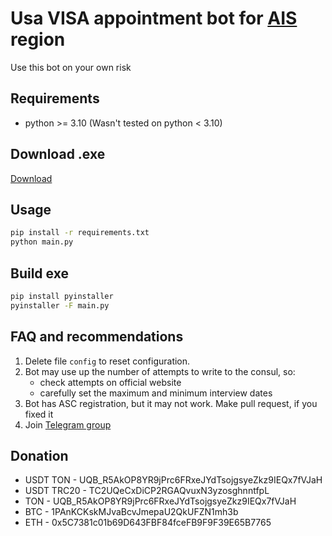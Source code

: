 # Usa VISA appointment bot for [AIS](https://ais.usvisa-info.com/) region

Use this bot on your own risk

## Requirements

- python >= 3.10 (Wasn't tested on python < 3.10)

## Download .exe

[Download](https://github.com/aigrvch/USA-VISA-Bot/releases)

## Usage

```sh
pip install -r requirements.txt
python main.py
```

## Build exe

```sh
pip install pyinstaller
pyinstaller -F main.py
```

## FAQ and recommendations

1. Delete file `config` to reset configuration.
2. Bot may use up the number of attempts to write to the consul, so:
    - check attempts on official website
    - carefully set the maximum and minimum interview dates
3. Bot has ASC registration, but it may not work. Make pull request, if you fixed it
4. Join [Telegram group](https://t.me/u_s_a_visa_bot)

## Donation

- USDT TON - UQB_R5AkOP8YR9jPrc6FRxeJYdTsojgsyeZkz9IEQx7fVJaH
- USDT TRC20 - TC2UQeCxDiCP2RGAQvuxN3yzosghnntfpL
- TON - UQB_R5AkOP8YR9jPrc6FRxeJYdTsojgsyeZkz9IEQx7fVJaH
- BTC - 1PAnKCKskMJvaBcvJmepaU2QkUFZN1mh3b
- ETH - 0x5C7381c01b69D643FBF84fceFB9F9F39E65B7765
